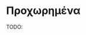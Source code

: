 # Προχωρημένα

TODO:

<splist
 parent=Linux/LTSP/Προχωρημένα
 showparent=no
 sort=desc
 sortby=title
 liststyle=ordered
 showpath=no
 kidsonly=0
/>